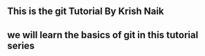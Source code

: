 ## This is the git Tutorial By Krish Naik
## we will learn the basics of git in this tutorial series